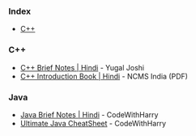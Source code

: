 ### Index

* [C++](#cpp)


### <a id="cpp"></a>C++

* [C++ Brief Notes \| Hindi](https://ehindistudy.com/2020/12/01/cpp-notes-in-hindi/) - Yugal Joshi
* [C++ Introduction Book \| Hindi](https://ncsmindia.com/wp-content/uploads/2012/04/c++-hindi.pdf) - NCMS India (PDF)


### <a id="java"></a>Java

* [Java Brief Notes \| Hindi](https://www.mediafire.com/file/zkg8ooznr5hkblg/Code-with-harry-java-notes-%257BGoodsoch.com%257D.pdf/file) - CodeWithHarry
* [Ultimate Java CheatSheet](https://drive.google.com/file/d/1f4D-emD3kybqg-rfI8WlbCv_dbH57APF/view) - CodeWithHarry
